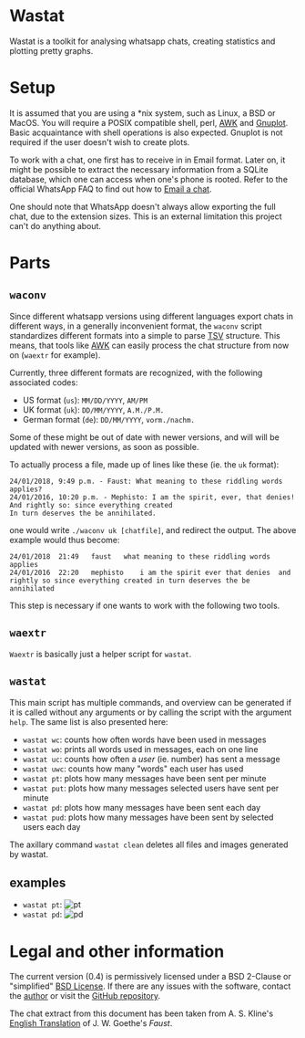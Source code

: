 Wastat
======

Wastat is a toolkit for analysing whatsapp chats, creating statistics
and plotting pretty graphs.

Setup
=====

It is assumed that you are using a *nix system, such as Linux, a BSD or
MacOS. You will require a POSIX compatible shell, perl, [AWK][] and
[Gnuplot][]. Basic acquaintance with shell operations is also expected.
Gnuplot is not required if the user doesn't wish to create plots.

To work with a chat, one first has to receive in in Email format. Later
on, it might be possible to extract the necessary information from a
SQLite database, which one can access when one's phone is rooted. Refer
to the official WhatsApp FAQ to find out how to [Email a chat][]. 

One should note that WhatsApp doesn't always allow exporting the full
chat, due to the extension sizes. This is an external limitation this
project can't do anything about.

Parts
=====

`waconv`
--------

Since different whatsapp versions using different languages export chats
in different ways, in a generally inconvenient format, the `waconv`
script standardizes different formats into a simple to parse [TSV][]
structure. This means, that tools like [AWK][] can easily process the
chat structure from now on (`waextr` for example).

Currently, three different formats are recognized, with the following
associated codes:

- US format (`us`): `MM/DD/YYYY`, `AM/PM`
- UK format (`uk`): `DD/MM/YYYY`, `A.M./P.M.`
- German format (`de`): `DD/MM/YYYY`, `vorm./nachm.`

Some of these might be out of date with newer versions, and will will be
updated with newer versions, as soon as possible.

To actually process a file, made up of lines like these (ie. the `uk`
format):


	24/01/2018, 9:49 p.m. - Faust: What meaning to these riddling words applies?
	24/01/2016, 10:20 p.m. - Mephisto: I am the spirit, ever, that denies!
	And rightly so: since everything created
	In turn deserves the be annihilated.

one would write `./waconv uk [chatfile]`, and redirect the output. The
above example would thus become:

	24/01/2018	21:49	faust	what meaning to these riddling words applies 
	24/01/2016	22:20	mephisto	i am the spirit ever that denies  and rightly so since everything created in turn deserves the be annihilated
	
This step is necessary if one wants to work with the following two tools.

`waextr`
--------

`Waextr` is basically just a helper script for `wastat`. 

`wastat`
--------

This main script has multiple commands, and overview can be generated if
it is called without any arguments or by calling the script with the
argument `help`. The same list is also presented here:

- `wastat wc`: counts how often words have been used in messages
- `wastat wo`: prints all words used in messages, each on one line
- `wastat uc`: counts how often a _user_ (ie. number) has sent a message
- `wastat uwc`: counts how many "words" each user has used
- `wastat pt`: plots how many messages have been sent per minute
- `wastat put`: plots how many messages selected users have sent per
  minute 
- `wastat pd`: plots how many messages have been sent each day
- `wastat pud`: plots how many messages have been sent by selected users
  each day

The axillary command `wastat clean` deletes all files and images
generated by wastat.

examples
--------

- `wastat pt`: ![`pt`](example_pt.png)
- `wastat pd`: ![`pd`](example_pd.png)

Legal and other information
===========================

The current version (0.4) is permissively licensed under a BSD 2-Clause
or "simplified" [BSD License][]. If there are any issues with the
software, contact the [author][] or visit the [GitHub repository][].

The chat extract from this document has been taken from A. S. Kline's
[English Translation][] of J. W. Goethe's _Faust_.

[AWK]: https://en.wikipedia.org/wiki/AWK
[Gnuplot]: http://www.gnuplot.info/
[Email a chat]: https://faq.whatsapp.com/en/android/23756533/
[TSV]: https://en.wikipedia.org/wiki/Tab-separated_values
[BSD License]: ./LICENSE
[author]: https://dyst.ax.lt/~xat/
[GitHub repository]: https://github.com/phikal/wastat
[English Translation]: https://www.poetryintranslation.com/klinesfaust.php
